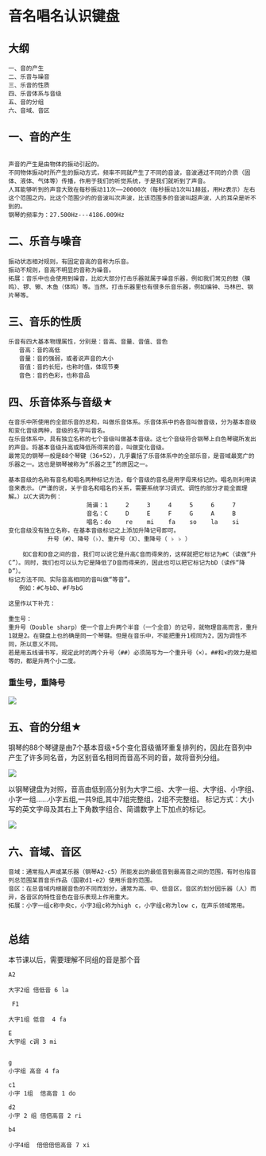 # 音名唱名认识键盘

## 大纲

```
一、音的产生
二、乐音与噪音
三、乐音的性质
四、乐音体系与音级
五、音的分组
六、音域、音区

```


## 一、音的产生

```

声音的产生是由物体的振动引起的。
不同物体振动时所产生的振动方式，频率不同就产生了不同的音波，音波通过不同的介质（固体、液体、气体等）传播，作用于我们的听觉系统，于是我们就听到了声音。　
人耳能够听到的声音大致在每秒振动11次——20000次（每秒振动1次叫1赫兹，用Hz表示）左右这个范围之内，比这个范围少的的音波叫次声波，比该范围多的音波叫超声波，人的耳朵是听不到的。
钢琴的频率为：27.500Hz---4186.009Hz

```

## 二、乐音与噪音

```
振动状态相对规则，有固定音高的音称为乐音。
振动不规则，音高不明显的音称为噪音。
拓展：音乐中也会使用到噪音，比如大部分打击乐器就属于噪音乐器，例如我们常见的鼓（膜鸣）、锣、镲、木鱼（体鸣）等。当然，打击乐器里也有很多乐音乐器，例如编钟、马林巴、钢片琴等。

```


## 三、音乐的性质


```
乐音有四大基本物理属性，分别是：音高、音量、音值、音色
   音高：音的高低
   音量：音的强弱，或者说声音的大小
   音值：音的长短，也称时值，体现节奏
   音色：音的色彩，也称音品

```

## 四、乐音体系与音级★


```
在音乐中所使用的全部乐音的总和，叫做乐音体系。乐音体系中的各音叫做音级，分为基本音级和变化音级两种，音级的名字叫音名。
在乐音体系中，具有独立名称的七个音级叫做基本音级。这七个音级符合钢琴上白色琴键所发出的声音。将基本音级升高或降低所得来的音，叫做变化音级。
最常见的钢琴一般是88个琴键（36+52），几乎囊括了乐音体系中的全部乐音，是音域最宽广的乐器之一。这也是钢琴被称为“乐器之王”的原因之一。

基本音级的名称有音名和唱名两种标记方法，每个音级的音名是用字母来标记的。唱名则利用读音来表示。（严谨的说，关于音名和唱名的关系，需要系统学习调式、调性的部分才能全面理解。）以C大调为例：
                      简谱：1     2     3     4     5     6     7
                      音名：C     D     E     F     G     A     B
                      唱名：do    re    mi    fa    so    la    si 
变化音级没有独立名称，在基本音级标记之上添加升降记号即可。
           升号（#）、降号（♭）、重升号（X）、重降号（ ♭ ♭ ）
           
    如C音和D音之间的音，我们可以说它是升高C音而得来的，这样就把它标记为#C（读做“升C”）。同时，我们也可以认为它是降低了D音而得来的，因此也可以把它标记为bD（读作“降 D”）。
标记方法不同、实际音高相同的音叫做“等音”。
   例如：#C与bD、#F与bG

这里作以下补充：

重生号：
重升号（Double sharp）使一个音上升两个半音（一个全音）的记号，就物理音高而言，重升1就是2。在键盘上也的确是同一个琴键。但是在音乐中，不能把重升1视同为2，因为调性不同，所以意义不同。
若是用五线谱书写，规定此时的两个升号（##）必须简写为一个重升号（×）。##和×的效力是相等的，都是升两个小二度。
```

### 重生号，重降号

![](assets/030/01/04/01-1648267673370.png)


## 五、音的分组★


钢琴的88个琴键是由7个基本音级+5个变化音级循环重复排列的，因此在音列中产生了许多同名音，为区别音名相同而音高不同的音，故将音列分组。

![](assets/030/01/04/01-1648267780699.png)


以钢琴键盘为对照，音高由低到高分别为大字二组、大字一组、大字组、小字组、小字一组……小字五组,一共9组,其中7组完整组，2组不完整组。
标记方式：大小写的英文字母及其右上下角数字组合、简谱数字上下加点的标记。


![](assets/030/01/04/01-1648267997747.png)


## 六、音域、音区


```
音域：通常指人声或某乐器（钢琴A2-c5）所能发出的最低音到最高音之间的范围，有时也指音列总范围某首音乐作品（国歌d1-e2）使用乐音的范围。
音区：在总音域内根据音色的不同而划分，通常为高、中、低音区，音区的划分因乐器（人）而异，各音区的特性音色在音乐表现上作用重大。
拓展：小字一组c称中央c，小字3组c称为high c，小字组c称为low c，在声乐领域常用。


```
 

##  总结

本节课以后，需要理解不同组的音是那个音

```
A2            

大字2组 倍低音 6 la   

 F1  
 
大字1组 低音  4 fa

E 
大字组 c调 3 mi


g
小字组 高音 4 fa

c1
小字 1组  倍高音 1 do

d2
小字 2 组 倍倍高音 2 ri

b4

小字4组  倍倍倍倍高音 7 xi
```